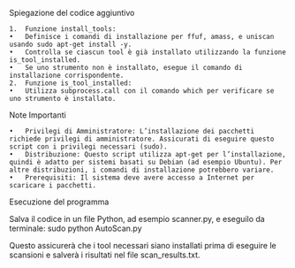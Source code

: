 Spiegazione del codice aggiuntivo

	1.	Funzione install_tools:
	•	Definisce i comandi di installazione per ffuf, amass, e uniscan usando sudo apt-get install -y.
	•	Controlla se ciascun tool è già installato utilizzando la funzione is_tool_installed.
	•	Se uno strumento non è installato, esegue il comando di installazione corrispondente.
	2.	Funzione is_tool_installed:
	•	Utilizza subprocess.call con il comando which per verificare se uno strumento è installato.

Note Importanti

	•	Privilegi di Amministratore: L’installazione dei pacchetti richiede privilegi di amministratore. Assicurati di eseguire questo script con i privilegi necessari (sudo).
	•	Distribuzione: Questo script utilizza apt-get per l’installazione, quindi è adatto per sistemi basati su Debian (ad esempio Ubuntu). Per altre distribuzioni, i comandi di installazione potrebbero variare.
	•	Prerequisiti: Il sistema deve avere accesso a Internet per scaricare i pacchetti.

Esecuzione del programma

Salva il codice in un file Python, ad esempio scanner.py, e eseguilo da terminale: sudo python AutoScan.py

Questo assicurerà che i tool necessari siano installati prima di eseguire le scansioni e salverà i risultati nel file scan_results.txt.
